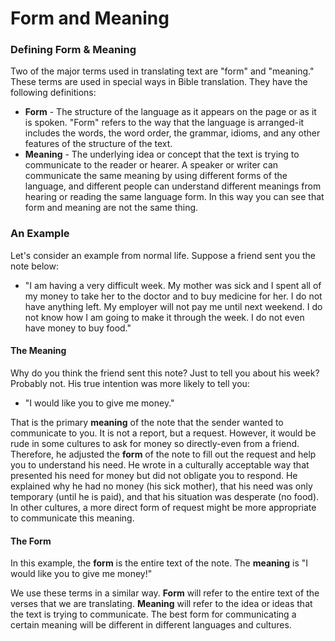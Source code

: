 # Form and Meaning #

### Defining Form & Meaning

Two of the major terms used in translating text are "form" and "meaning." These terms are used in special ways in Bible translation. They have the following definitions:

* **Form** - The structure of the language as it appears on the page or as it is spoken. "Form" refers to the way that the language is arranged-it includes the words, the word order, the grammar, idioms, and any other features of the structure of the text.
* **Meaning** - The underlying idea or concept that the text is trying to communicate to the reader or hearer. A speaker or writer can communicate the same meaning by using different forms of the language, and different people can understand different meanings from hearing or reading the same language form. In this way you can see that form and meaning are not the same thing.

### An Example

Let's consider an example from normal life. Suppose a friend sent you the note below:

* "I am having a very difficult week. My mother was sick and I spent all of my money to take her to the doctor and to buy medicine for her. I do not have anything left. My employer will not pay me until next weekend. I do not know how I am going to make it through the week. I do not even have money to buy food."

#### The Meaning

Why do you think the friend sent this note? Just to tell you about his week? Probably not. His true intention was more likely to tell you:

* "I would like you to give me money."

That is the primary **meaning** of the note that the sender wanted to communicate to you. It is not a report, but a request. However, it would be rude in some cultures to ask for money so directly-even from a friend. Therefore, he adjusted the **form** of the note to fill out the request and help you to understand his need. He wrote in a culturally acceptable way that presented his need for money but did not obligate you to respond. He explained why he had no money (his sick mother), that his need was only temporary (until he is paid), and that his situation was desperate (no food). In other cultures, a more direct form of request might be more appropriate to communicate this meaning.

#### The Form

In this example, the **form** is the entire text of the note. The **meaning** is "I would like you to give me money!"

We use these terms in a similar way. **Form** will refer to the entire text of the verses that we are translating. **Meaning** will refer to the idea or ideas that the text is trying to communicate. The best form for communicating a certain meaning will be different in different languages and cultures.